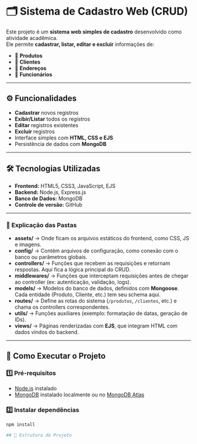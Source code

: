# 🗂️ Sistema de Cadastro Web (CRUD)

Este projeto é um **sistema web simples de cadastro** desenvolvido como atividade acadêmica.  
Ele permite **cadastrar, listar, editar e excluir** informações de:

- 🛒 **Produtos**
- 👤 **Clientes**
- 📍 **Endereços**
- 👔 **Funcionários**

---

## ⚙️ Funcionalidades

- **Cadastrar** novos registros
- **Exibir/Listar** todos os registros
- **Editar** registros existentes
- **Excluir** registros
- Interface simples com **HTML, CSS e EJS**
- Persistência de dados com **MongoDB**

---

## 🛠️ Tecnologias Utilizadas

- **Frontend:** HTML5, CSS3, JavaScript, EJS  
- **Backend:** Node.js, Express.js  
- **Banco de Dados:** MongoDB  
- **Controle de versão:** GitHub  

---

### 🔎 Explicação das Pastas

- **assets/** → Onde ficam os arquivos estáticos do frontend, como CSS, JS e imagens.  
- **config/** → Contém arquivos de configuração, como conexão com o banco ou parâmetros globais.  
- **controllers/** → Funções que recebem as requisições e retornam respostas. Aqui fica a lógica principal do CRUD.  
- **middlewares/** → Funções que interceptam requisições antes de chegar ao controller (ex: autenticação, validação, logs).  
- **models/** → Modelos do banco de dados, definidos com **Mongoose**. Cada entidade (Produto, Cliente, etc.) tem seu schema aqui.  
- **routes/** → Define as rotas do sistema (`/produtos`, `/clientes`, etc.) e chama os controllers correspondentes.  
- **utils/** → Funções auxiliares (exemplo: formatação de datas, geração de IDs).  
- **views/** → Páginas renderizadas com **EJS**, que integram HTML com dados vindos do backend.  

---

## 🚀 Como Executar o Projeto

### 1️⃣ Pré-requisitos
- [Node.js](https://nodejs.org/) instalado  
- [MongoDB](https://www.mongodb.com/) instalado localmente ou no [MongoDB Atlas](https://www.mongodb.com/atlas)  

### 2️⃣ Instalar dependências
```bash
npm install

## 📂 Estrutura do Projeto

